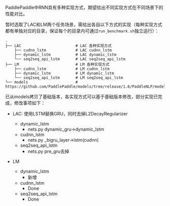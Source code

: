 
PaddlePaddle中RNN具有多种实现方式，期望给出不同实现方式在不同场景下的性能对比。

暂时选取了LAC和LM两个任务场景，需给出各自以下方式的实现（每种实现方式都有单独对应的目录，保证每个的目录内可通过`run_benchmark.sh`独立运行）：

```text
.
├── LAC                        # LAC 各种实现方式
    ├── cudnn_lstm             # LAC cudnn_lstm
    ├── dynamic_lstm           # LAC dynamic_lstm
    └── seq2seq_api_lstm       # LAC seq2seq_api_lstm
├── LM                         # LM 各种实现方式
    ├── cudnn_lstm             # LM cudnn_lstm
    ├── dynamic_lstm           # LM dynamic_lstm
    └── seq2seq_api_lstm       # LM seq2seq_api_lstm
└── models                     # https://github.com/PaddlePaddle/models/tree/release/1.6/PaddleNLP/models
```

已从models拷贝了基础版本，各实现方式可以基于基础版本修改，部分实现已完成，修改事项如下：

- LAC: 使用LSTM替换GRU，同时去掉L2DecayRegularizer
  - dynamic_lstm
    - nets.py dynamic_gru->dynamic_lstm
  - cudnn_lstm
    - nets.py _bigru_layer->lstm(cudnn)
  - seq2seq_api_lstm
    - nets.py pre_gru去掉

- LM
  - dynamic_lstm
    - 新增
  - cudnn_lstm
    - Done
  - seq2seq_api_lstm
    - Done 



